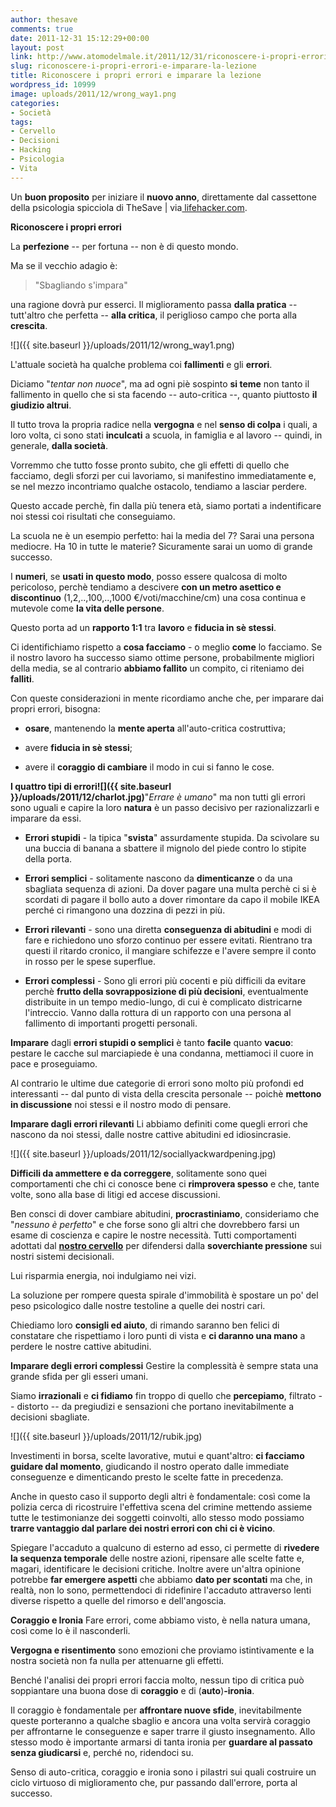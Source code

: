 ```yaml
---
author: thesave
comments: true
date: 2011-12-31 15:12:29+00:00
layout: post
link: http://www.atomodelmale.it/2011/12/31/riconoscere-i-propri-errori-e-imparare-la-lezione/
slug: riconoscere-i-propri-errori-e-imparare-la-lezione
title: Riconoscere i propri errori e imparare la lezione
wordpress_id: 10999
image: uploads/2011/12/wrong_way1.png
categories:
- Società
tags:
- Cervello
- Decisioni
- Hacking
- Psicologia
- Vita
---
```


Un **buon proposito** per iniziare il **nuovo anno**, direttamente dal cassettone della psicologia spicciola di TheSave | via[ lifehacker.com](http://lifehacker.com/5863490/how-to-learn-from-your-mistakes).

**Riconoscere i propri errori**

La **perfezione** -- per fortuna -- non è di questo mondo.

Ma se il vecchio adagio è:

<blockquote>"Sbagliando s'impara"</blockquote>

una ragione dovrà pur esserci. Il miglioramento passa **dalla pratica** -- tutt'altro che perfetta -- **alla critica**, il periglioso campo che porta alla **crescita**.

![]({{ site.baseurl }}/uploads/2011/12/wrong_way1.png)

L'attuale società ha qualche problema coi **fallimenti** e gli **errori**.

Diciamo "_tentar non nuoce_", ma ad ogni piè sospinto **si teme** non tanto il fallimento in quello che si sta facendo -- auto-critica --, quanto piuttosto **il giudizio altrui**.

Il tutto trova la propria radice nella **vergogna** e nel **senso di colpa** i quali, a loro volta, ci sono stati **inculcati** a scuola, in famiglia e al lavoro -- quindi, in generale, **dalla società**.

Vorremmo che tutto fosse pronto subito, che gli effetti di quello che facciamo, degli sforzi per cui lavoriamo, si manifestino immediatamente e, se nel mezzo incontriamo qualche ostacolo, tendiamo a lasciar perdere.

Questo accade perchè, fin dalla più tenera età, siamo portati a indentificare noi stessi coi risultati che conseguiamo.

La scuola ne è un esempio perfetto: hai la media del 7? Sarai una persona mediocre. Ha 10 in tutte le materie? Sicuramente sarai un uomo di grande successo.

I **numeri**, se **usati in questo modo**, posso essere qualcosa di molto pericoloso, perchè tendiamo a descivere **con un metro asettico e discontinuo** (1,2,..,100,..,1000 €/voti/macchine/cm) una cosa continua e mutevole come **la vita delle persone**.

Questo porta ad un **rapporto 1:1** tra **lavoro** e **fiducia in sè stessi**.

Ci identifichiamo rispetto a **cosa facciamo** - o meglio **come** lo facciamo. Se il nostro lavoro ha successo siamo ottime persone, probabilmente migliori della media, se al contrario **abbiamo fallito** un compito, ci riteniamo dei **falliti**.

Con queste considerazioni in mente ricordiamo anche che, per imparare dai propri errori, bisogna:

	
  * **osare**, mantenendo la **mente aperta** all'auto-critica costruttiva;

	
  * avere **fiducia in sè stessi**;

	
  * avere il **coraggio di cambiare** il modo in cui si fanno le cose.

**I quattro tipi di errori![]({{ site.baseurl }}/uploads/2011/12/charlot.jpg)**"_Errare è umano_" ma non tutti gli errori sono uguali e capire la loro **natura** è un passo decisivo per razionalizzarli e imparare da essi.

	
  * **Errori stupidi** - la tipica "**svista**" assurdamente stupida. Da scivolare su una buccia di banana a sbattere il mignolo del piede contro lo stipite della porta.

	
  * **Errori semplici** - solitamente nascono da **dimenticanze** o da una sbagliata sequenza di azioni. Da dover pagare una multa perchè ci si è scordati di pagare il bollo auto a dover rimontare da capo il mobile IKEA perché ci rimangono una dozzina di pezzi in più.

	
  * **Errori rilevanti** - sono una diretta **conseguenza di abitudini** e modi di fare e richiedono uno sforzo continuo per essere evitati. Rientrano tra questi il ritardo cronico, il mangiare schifezze e l'avere sempre il conto in rosso per le spese superflue.

	
  * **Errori complessi** - Sono gli errori più cocenti e più difficili da evitare perchè **frutto della sovrapposizione di più decisioni**, eventualmente distribuite in un tempo medio-lungo, di cui è complicato districarne l'intreccio. Vanno dalla rottura di un rapporto con una persona al fallimento di importanti progetti personali.

**Imparare** dagli **errori stupidi o semplici** è tanto **facile** quanto **vacuo**: pestare le cacche sul marciapiede è una condanna, mettiamoci il cuore in pace e proseguiamo.

Al contrario le ultime due categorie di errori sono molto più profondi ed interessanti -- dal punto di vista della crescita personale -- poichè **mettono in discussione** noi stessi e il nostro modo di pensare.

**Imparare dagli errori rilevanti** Li abbiamo definiti come quegli errori che nascono da noi stessi, dalle nostre cattive abitudini ed idiosincrasie.

![]({{ site.baseurl }}/uploads/2011/12/sociallyackwardpening.jpg)

**Difficili da ammettere e da correggere**, solitamente sono quei comportamenti che chi ci conosce bene ci **rimprovera spesso** e che, tante volte, sono alla base di litigi ed accese discussioni.

Ben consci di dover cambiare abitudini, **procrastiniamo**, consideriamo che "_nessuno è perfetto_" e che forse sono gli altri che dovrebbero farsi un esame di coscienza e capire le nostre necessità. Tutti comportamenti adottati dal **[nostro cervello](/2010/12/29/la-top-5-dei-modi-in-cui-il-cervello-ci-boicotta-e-i-metodi-per-evitarlo.html)** per difendersi dalla **soverchiante pressione** sui nostri sistemi decisionali.

Lui risparmia energia, noi indulgiamo nei vizi.

La soluzione per rompere questa spirale d'immobilità è spostare un po' del peso psicologico dalle nostre testoline a quelle dei nostri cari.

Chiediamo loro **consigli ed aiuto**, di rimando saranno ben felici di constatare che rispettiamo i loro punti di vista e **ci daranno una mano** a perdere le nostre cattive abitudini.

**Imparare degli errori complessi** Gestire la complessità è sempre stata una grande sfida per gli esseri umani.

Siamo **irrazionali** e **ci fidiamo** fin troppo di quello che **percepiamo**, filtrato -- distorto -- da pregiudizi e sensazioni che portano inevitabilmente a decisioni sbagliate.

![]({{ site.baseurl }}/uploads/2011/12/rubik.jpg)

Investimenti in borsa, scelte lavorative, mutui e quant'altro: **ci facciamo guidare dal momento**, giudicando il nostro operato dalle immediate conseguenze e dimenticando presto le scelte fatte in precedenza.

Anche in questo caso il supporto degli altri è fondamentale: così come la polizia cerca di ricostruire l'effettiva scena del crimine mettendo assieme tutte le testimonianze dei soggetti coinvolti, allo stesso modo possiamo **trarre vantaggio dal parlare dei nostri errori con chi ci è vicino**.

Spiegare l'accaduto a qualcuno di esterno ad esso, ci permette di **rivedere la sequenza temporale** delle nostre azioni, ripensare alle scelte fatte e, magari, identificare le decisioni critiche. Inoltre avere un'altra opinione potrebbe **far emergere aspetti** che abbiamo **dato per scontati** ma che, in realtà, non lo sono, permettendoci di ridefinire l'accaduto attraverso lenti diverse rispetto a quelle del rimorso e dell'angoscia.

**Coraggio e Ironia** Fare errori, come abbiamo visto, è nella natura umana, così come lo è il nasconderli.

**Vergogna e risentimento** sono emozioni che proviamo istintivamente e la nostra società non fa nulla per attenuarne gli effetti.

Benché l'analisi dei propri errori faccia molto, nessun tipo di critica può soppiantare una buona dose di **coraggio** e di (**auto**)**-ironia**.

Il coraggio è fondamentale per **affrontare nuove sfide**, inevitabilmente queste porteranno a qualche sbaglio e ancora una volta servirà coraggio per affrontarne le conseguenze e saper trarre il giusto insegnamento. Allo stesso modo è importante armarsi di tanta ironia per **guardare al passato senza giudicarsi** e, perché no, ridendoci su.

Senso di auto-critica, coraggio e ironia sono i pilastri sui quali costruire un ciclo virtuoso di miglioramento che, pur passando dall'errore, porta al successo.

